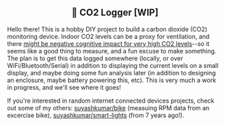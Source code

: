 <p align="center">
  <h2 align="center">💨 CO2 Logger [WIP]</h3>
  </p>
</p>

Hello there! This is a hobby DIY project to build a carbon dioxide (CO2) monitoring device. Indoor CO2 levels can be a proxy for ventilation, and there [might be negative cognitive impact for very high CO2 levels](https://dash.harvard.edu/bitstream/handle/1/27662232/4892924.pdf?sequence=1)--so it seems like a good thing to measure, and a fun excuse to make something. The plan is to get this data logged somewhere (locally, or over WiFi/Bluetooth/Serial) in addition to displaying the current levels on a small display, and maybe doing some fun analysis later (in addition to designing an enclosure, maybe battery powering this, etc). This is very much a work in progress, and we'll see where it goes!  

If you're interested in random internet connected devices projects, check out some of my others: [suyashkumar/bike](https://github.com/suyashkumar/bike) (measuing RPM data from an excercise bike), [suyashkumar/smart-lights](https://github.com/suyashkumar/smart-lights) (from 7 years ago!).
